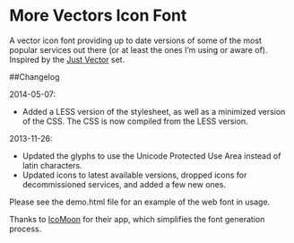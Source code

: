 More Vectors Icon Font
======================

A vector icon font providing up to date versions of some of the most popular services out there (or at least the ones I’m using or aware of). Inspired by the [Just Vector](http://alexpeattie.com/projects/justvector_icons/) set.


##Changelog

2014-05-07:
* Added a LESS version of the stylesheet, as well as a minimized version of the CSS. The CSS is now compiled from the LESS version.

2013-11-26:
* Updated the glyphs to use the Unicode Protected Use Area instead of latin characters.
* Updated icons to latest available versions, dropped icons for decommissioned services, and added a few new ones.

Please see the demo.html file for an example of the web font in usage.

Thanks to [IcoMoon](http://icomoon.io/app/) for their app, which simplifies the font generation process.
